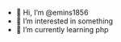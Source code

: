 - 👋 Hi, I’m @emins1856
- 👀 I’m interested in something 
- 🌱 I’m currently learning php


<!---
emins1856/emins1856 is a ✨ special ✨ repository because its `README.md` (this file) appears on your GitHub profile.
You can click the Preview link to take a look at your changes.
--->
